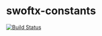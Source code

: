 # swoftx-constants

[![Build Status](https://travis-ci.org/limingxinleo/swoftx-constants.svg?branch=master)](https://travis-ci.org/limingxinleo/swoftx-constants)
